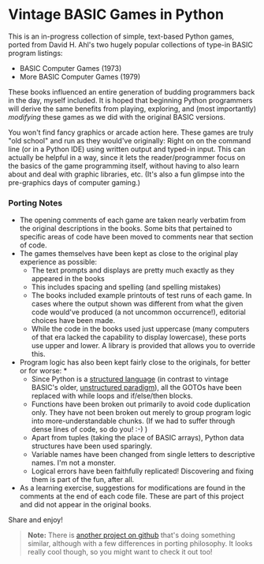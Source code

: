 # Vintage BASIC Games in Python

This is an in-progress collection of simple, text-based Python games, ported from David H. Ahl's two hugely popular collections of type-in BASIC program listings:
* BASIC Computer Games (1973)
* More BASIC Computer Games (1979)

These books influenced an entire generation of budding programmers back in the day, myself included. It is hoped that beginning Python programmers will derive the same benefits from playing, exploring, and (most importantly) *modifying* these games as we did with the original BASIC versions.

You won't find fancy graphics or arcade action here. These games are truly "old school" and run as they would've originally: Right on on the command line (or in a Python IDE) using written output and typed-in input. This can actually be helpful in a way, since it lets the reader/programmer focus on the basics of the game programming itself, without having to also learn about and deal with graphic libraries, etc. (It's also a fun glimpse into the pre-graphics days of computer gaming.)

### Porting Notes
* The opening comments of each game are taken nearly verbatim from the original descriptions in the books. Some bits that pertained to specific areas of code have been moved to comments near that section of code.
* The games themselves have been kept as close to the original play experience as possible:
   * The text prompts and displays are pretty much exactly as they appeared in the books
   * This includes spacing and spelling (and spelling mistakes)
   * The books included example printouts of test runs of each game. In cases where the output shown was different from what the given code would've produced (a not uncommon occurrence!), editorial choices have been made.
   * While the code in the books used just uppercase (many computers of that era lacked the capability to display lowercase), these ports use upper and lower. A library is provided that allows you to override this.
* Program logic has also been kept fairly close to the originals, for better or for worse:
   *
   * Since Python is a [structured language](https://en.wikipedia.org/wiki/Structured_programming) (in contrast to vintage BASIC's older, [unstructured paradigm](https://en.wikipedia.org/wiki/Non-structured_programming)), all the GOTOs have been replaced with while loops and if/else/then blocks.
   * Functions have been broken out primarily to avoid code duplication only. They have not been broken out merely to group program logic into more-understandable chunks. (If we had to suffer through dense lines of code, so do you! :-) )
   * Apart from tuples (taking the place of BASIC arrays), Python data structures have been used sparingly.
   * Variable names have been changed from single letters to descriptive names. I'm not a monster.
   * Logical errors have been faithfully replicated! Discovering and fixing them is part of the fun, after all.
* As a learning exercise, suggestions for modifications are found in the comments at the end of each code file. These are part of this project and did not appear in the original books.

Share and enjoy!

> **Note:** There is [another project on github](https://github.com/chaosotter/python-101-games) that's doing something similar, although with a few differences in porting philosophy. It looks really cool though, so you might want to check it out too!
